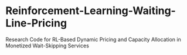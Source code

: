 # Reinforcement-Learning-Waiting-Line-Pricing
Research Code for RL-Based Dynamic Pricing and Capacity Allocation in Monetized Wait-Skipping Services
